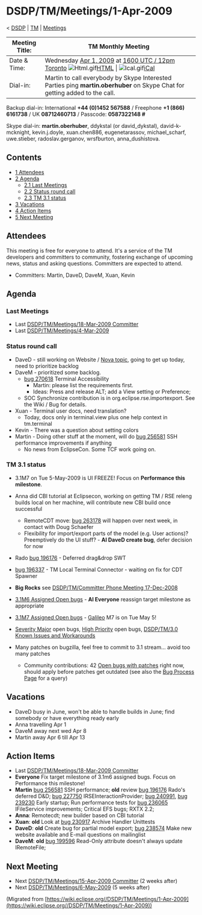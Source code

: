 

DSDP/TM/Meetings/1-Apr-2009
===========================

< [DSDP](/DSDP "DSDP")‎ | [TM](/DSDP/TM "DSDP/TM")‎ | [Meetings](/DSDP/TM/Meetings "DSDP/TM/Meetings")

| Meeting Title: | **TM Monthly Meeting** |
| --- | --- |
| Date & Time: | Wednesday [Apr 1, 2009](/index.php?title=Apr_1,_2009&action=edit&redlink=1 "Apr 1, 2009 (page does not exist)") at [1600 UTC / 12pm Toronto](http://www.timeanddate.com/worldclock/fixedtime.html?month=4&day=1&year=2009&hour=16&min=00&sec=0&p1=0)   ![Html.gif](https://raw.githubusercontent.com/wiki/eclipse-datatools/.github/images/Html.gif)[HTML](http://www.google.com/calendar/embed?src=vn70im36r00qeusu8nme50cils@group.calendar.google.com&ctz=Canada/Toronto) \| ![Ical.gif](https://raw.githubusercontent.com/wiki/eclipse-datatools/.github/images/Ical.gif)[iCal](http://www.google.com/calendar/ical/vn70im36r00qeusu8nme50cils@group.calendar.google.com/public/basic.ics) |
| Dial-in: | Martin to call everybody by Skype   Interested Parties ping **martin.oberhuber** on Skype Chat for getting added to the call. |

Backup dial-in: International **+44 (0)1452 567588** / Freephone **+1 (866) 6161738** / UK **08712460713** / Passcode: **0587322148 #**

Skype dial-in: **martin.oberhuber**, ddykstal (or david\_dykstal), david-k-mcknight, kevin.j.doyle, xuan.chen886, eugenetarassov, michael\_scharf, uwe.stieber, radoslav.gerganov, wrsfburton, anna_dushistova.  

Contents
--------

*   [1 Attendees](#Attendees)
*   [2 Agenda](#Agenda)
    *   [2.1 Last Meetings](#Last-Meetings)
    *   [2.2 Status round call](#Status-round-call)
    *   [2.3 TM 3.1 status](#TM-3.1-status)
*   [3 Vacations](#Vacations)
*   [4 Action Items](#Action-Items)
*   [5 Next Meeting](#Next-Meeting)

Attendees
---------

This meeting is free for everyone to attend. It's a service of the TM developers and committers to community, fostering exchange of upcoming news, status and asking questions. Committers are expected to attend.

*   Committers: Martin, DaveD, DaveM, Xuan, Kevin

  

Agenda
------

### Last Meetings

*   Last [DSDP/TM/Meetings/18-Mar-2009 Committer](/DSDP/TM/Meetings/18-Mar-2009_Committer "DSDP/TM/Meetings/18-Mar-2009 Committer")
*   Last [DSDP/TM/Meetings/4-Mar-2009](/DSDP/TM/Meetings/4-Mar-2009 "DSDP/TM/Meetings/4-Mar-2009")

### Status round call

*   DaveD - still working on Website / [Nova topic](http://dev.eclipse.org/mhonarc/lists/eclipse.org-committers/msg00725.html), going to get up today, need to prioritize backlog
*   DaveM - prioritized some backlog.
    *   [bug 270618](https://bugs.eclipse.org/bugs/show_bug.cgi?id=270618) Terminal Accessibility
        *   Martin: please list the requirements first.
        *   Ideas: Press and release ALT; add a View setting or Preference;
    *   SOC Synchronize contribution is in org.eclipse.rse.importexport. See the Wiki / Bug for details.
*   Xuan - Terminal user docs, need translation?
    *   Today, docs only in terminal.view plus one help context in tm.terminal
*   Kevin - There was a question about setting colors
*   Martin - Doing other stuff at the moment, will do [bug 256581](https://bugs.eclipse.org/bugs/show_bug.cgi?id=256581) SSH performance improvements if anything
    *   No news from EclipseCon. Some TCF work going on.

### TM 3.1 status

*   3.1M7 on Tue 5-May-2009 is UI FREEZE! Focus on **Performance this milestone**.
*   Anna did CBI tutorial at Eclipsecon, working on getting TM / RSE releng builds local on her machine, will contribute new CBI build once successful
    *   RemoteCDT move: [bug 263178](https://bugs.eclipse.org/bugs/show_bug.cgi?id=263178) will happen over next week, in contact with Doug Schaefer
    *   Flexibility for import/export parts of the model (e.g. User actions)? Preemptively do the UI stuff? - **AI DaveD create bug**, defer decision for now
*   Rado [bug 196176](https://bugs.eclipse.org/bugs/show_bug.cgi?id=196176) \- Deferred drag&drop SWT
*   [bug 196337](https://bugs.eclipse.org/bugs/show_bug.cgi?id=196337) \- TM Local Terminal Connector - waiting on fix for CDT Spawner

*   **Big Rocks** see [DSDP/TM/Committer Phone Meeting 17-Dec-2008](/DSDP/TM/Committer_Phone_Meeting_17-Dec-2008 "DSDP/TM/Committer Phone Meeting 17-Dec-2008")
*   [3.1M6 Assigned Open bugs](https://bugs.eclipse.org/bugs/buglist.cgi?query_format=advanced&product=Target+Management&target_milestone=3.0&target_milestone=3.0.1&target_milestone=3.0.2&target_milestone=3.1+M2&target_milestone=3.1+M3&target_milestone=3.1+M4&target_milestone=3.1+M5&target_milestone=3.1+M6&bug_status=UNCONFIRMED&bug_status=NEW&bug_status=ASSIGNED&bug_status=REOPENED&cmdtype=doit) \- **AI Everyone** reassign target milestone as appropriate
*   [3.1M7 Assigned Open bugs](https://bugs.eclipse.org/bugs/buglist.cgi?query_format=advanced&product=Target+Management&target_milestone=3.1+M7&bug_status=UNCONFIRMED&bug_status=NEW&bug_status=ASSIGNED&bug_status=REOPENED&cmdtype=doit) \- [Galileo](/Galileo "Galileo") M7 is on Tue May 5!
*   [Severity Major](https://bugs.eclipse.org/bugs/buglist.cgi?query_format=advanced&classification=DSDP&product=Target+Management&bug_status=UNCONFIRMED&bug_status=NEW&bug_status=ASSIGNED&bug_status=REOPENED&bug_severity=blocker&bug_severity=critical&bug_severity=major&cmdtype=doit) open bugs, [High Priority](https://bugs.eclipse.org/bugs/buglist.cgi?query_format=advanced&classification=DSDP&product=Target+Management&bug_status=UNCONFIRMED&bug_status=NEW&bug_status=ASSIGNED&bug_status=REOPENED&cmdtype=doit&field0-0-0=priority&type0-0-0=regexp&value0-0-0=P%5B12%5D&field0-0-1=bug_severity&type0-0-1=regexp&value0-0-1=blocker%7Ccritical%7Cmajor) open bugs, [DSDP/TM/3.0 Known Issues and Workarounds](/DSDP/TM/3.0_Known_Issues_and_Workarounds "DSDP/TM/3.0 Known Issues and Workarounds")
*   Many patches on bugzilla, feel free to commit to 3.1 stream... avoid too many patches
    *   Community contributions: 42 [Open bugs with patches](https://bugs.eclipse.org/bugs/buglist.cgi?query_format=advanced&classification=DSDP&product=Target+Management&bug_status=UNCONFIRMED&bug_status=NEW&bug_status=ASSIGNED&bug_status=REOPENED&cmdtype=doit&field0-0-0=attachments.ispatch&type0-0-0=equals&value0-0-0=1) right now, should apply before patches get outdated (see also the [Bug Process Page](https://www.eclipse.org/dsdp/tm/development/bug_process.php) for a query)

Vacations
---------

*   DaveD busy in June, won't be able to handle builds in June; find somebody or have everything ready early
*   Anna travelling Apr 1
*   DaveM away next wed Apr 8
*   Martin away Apr 6 till Apr 13

Action Items
------------

*   Last [DSDP/TM/Meetings/18-Mar-2009 Committer](/DSDP/TM/Meetings/18-Mar-2009_Committer "DSDP/TM/Meetings/18-Mar-2009 Committer")
*   **Everyone** Fix target milestone of 3.1m6 assigned bugs. Focus on Performance this milestone!
*   **Martin** [bug 256581](https://bugs.eclipse.org/bugs/show_bug.cgi?id=256581) SSH performance; **old** review [bug 196176](https://bugs.eclipse.org/bugs/show_bug.cgi?id=196176) Rado's deferred D&D; [bug 227750](https://bugs.eclipse.org/bugs/show_bug.cgi?id=227750) IRSEInteractionProvider; [bug 240991](https://bugs.eclipse.org/bugs/show_bug.cgi?id=240991), [bug 239230](https://bugs.eclipse.org/bugs/show_bug.cgi?id=239230) Early startup; Run performance tests for [bug 236065](https://bugs.eclipse.org/bugs/show_bug.cgi?id=236065) IFileService improvements; Critical EFS bugs; RXTX 2.2;
*   **Anna**: Remotecdt; new builder based on CBI tutorial
*   **Xuan**: **old** Look at [bug 230917](https://bugs.eclipse.org/bugs/show_bug.cgi?id=230917) Archive Handler Unittests
*   **DaveD**: **old** Create bug for partial model export; [bug 238574](https://bugs.eclipse.org/bugs/show_bug.cgi?id=238574) Make new website available and E-mail questions on mailinglist
*   **DaveM**: **old** [bug 199596](https://bugs.eclipse.org/bugs/show_bug.cgi?id=199596) Read-Only attribute doesn't always update IRemoteFile;

Next Meeting
------------

*   Next [DSDP/TM/Meetings/15-Apr-2009 Committer](/DSDP/TM/Meetings/15-Apr-2009_Committer "DSDP/TM/Meetings/15-Apr-2009 Committer") (2 weeks after)
*   Next [DSDP/TM/Meetings/6-May-2009](/DSDP/TM/Meetings/6-May-2009 "DSDP/TM/Meetings/6-May-2009") (5 weeks after)


(Migrated from [https://wiki.eclipse.org//DSDP/TM/Meetings/1-Apr-2009](https://wiki.eclipse.org//DSDP/TM/Meetings/1-Apr-2009))